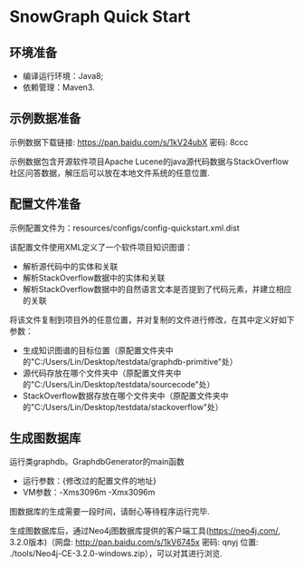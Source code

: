 # SnowGraph Quick Start

环境准备
-------------------------------
- 编译运行环境：Java8;
- 依赖管理：Maven3.

示例数据准备
--------------------------------
示例数据下载链接: https://pan.baidu.com/s/1kV24ubX 密码: 8ccc

示例数据包含开源软件项目Apache Lucene的java源代码数据与StackOverflow社区问答数据，解压后可以放在本地文件系统的任意位置.

配置文件准备
--------------------------------
示例配置文件为：resources/configs/config-quickstart.xml.dist

该配置文件使用XML定义了一个软件项目知识图谱：
- 解析源代码中的实体和关联
- 解析StackOverflow数据中的实体和关联
- 解析StackOverflow数据中的自然语言文本是否提到了代码元素，并建立相应的关联

将该文件复制到项目外的任意位置，并对复制的文件进行修改，在其中定义好如下参数：
- 生成知识图谱的目标位置（原配置文件夹中的"C:/Users/Lin/Desktop/testdata/graphdb-primitive"处）
- 源代码存放在哪个文件夹中（原配置文件夹中的"C:/Users/Lin/Desktop/testdata/sourcecode"处）
- StackOverflow数据存放在哪个文件夹中（原配置文件夹中的"C:/Users/Lin/Desktop/testdata/stackoverflow"处）

生成图数据库
--------------------------------------------------
运行类graphdb。GraphdbGenerator的main函数
- 运行参数：{修改过的配置文件的地址}
- VM参数：-Xms3096m -Xmx3096m

图数据库的生成需要一段时间，请耐心等待程序运行完毕.

生成图数据库后，通过Neo4j图数据库提供的客户端工具(https://neo4j.com/, 3.2.0版本)（网盘: http://pan.baidu.com/s/1kV6745x 密码: qnyj 位置: ./tools/Neo4j-CE-3.2.0-windows.zip），可以对其进行浏览.
